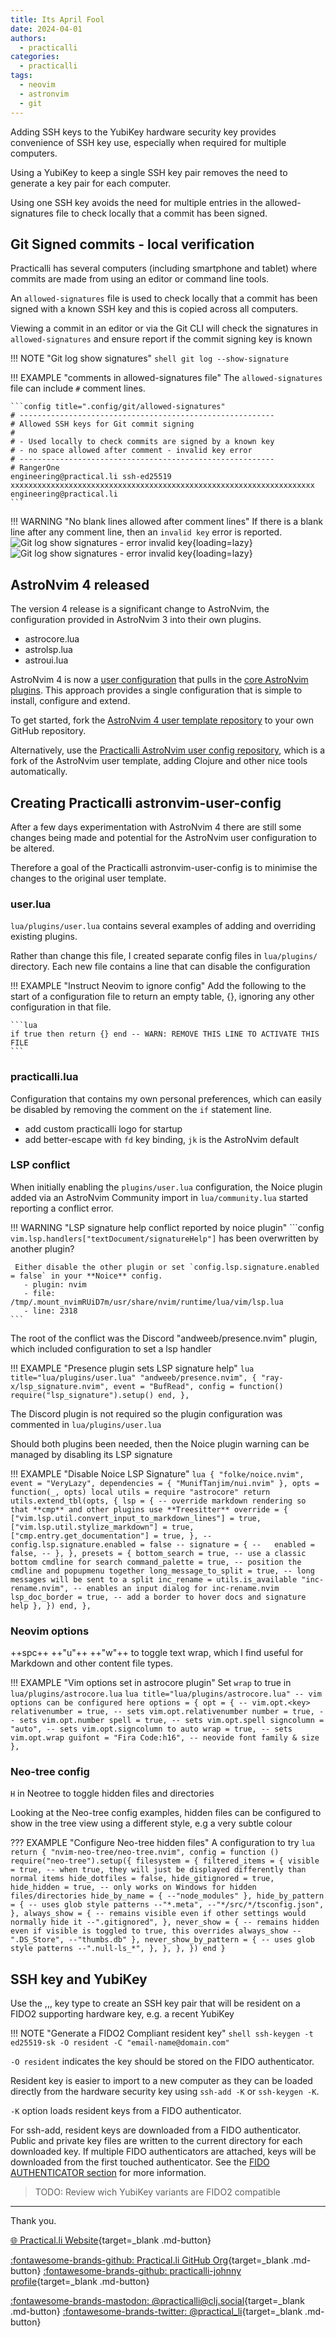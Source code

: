 ```yaml
---
title: Its April Fool
date: 2024-04-01
authors:
  - practicalli
categories:
  - practicalli
tags:
  - neovim
  - astronvim
  - git
---
```


Adding SSH keys to the YubiKey hardware security key provides convenience of SSH key use, especially when required for multiple computers.

Using a YubiKey to keep a single SSH key pair removes the need to generate a key pair for each computer.

Using one SSH key avoids the need for multiple entries in the allowed-signatures file to check locally that a commit has been signed.


<!-- more -->


## Git Signed commits - local verification

Practicalli has several computers (including smartphone and tablet) where commits are made from using an editor or command line tools.

An `allowed-signatures` file is used to check locally that a commit has been signed with a known SSH key and this is copied across all computers.

Viewing a commit in an editor or via the Git CLI will check the signatures in `allowed-signatures` and ensure report if the commit signing key is known

!!! NOTE "Git log show signatures"
    ```shell
    git log --show-signature
    ```

!!! EXAMPLE "comments in allowed-signatures file"
    The `allowed-signatures` file can include `#` comment lines.

    ```config title=".config/git/allowed-signatures"
    # ---------------------------------------------------------
    # Allowed SSH keys for Git commit signing
    #
    # - Used locally to check commits are signed by a known key
    # - no space allowed after comment - invalid key error
    # ---------------------------------------------------------
    # RangerOne
    engineering@practical.li ssh-ed25519 xxxxxxxxxxxxxxxxxxxxxxxxxxxxxxxxxxxxxxxxxxxxxxxxxxxxxxxxxxxxxxxxxxxx engineering@practical.li
    ```
!!! WARNING "No blank lines allowed after comment lines"
    If there is a blank line after any comment line, then an `invalid key` error is reported.
    ![Git log show signatures - error invalid key](https://github.com/practicalli/graphic-design/blob/live/git/git-log-show-signatures-error-invalid-key-light.png?raw=true#only-light){loading=lazy}
    ![Git log show signatures - error invalid key](https://github.com/practicalli/graphic-design/blob/live/git/git-log-show-signatures-error-invalid-key-dark.png?raw=true#only-dark){loading=lazy}


## AstroNvim 4 released

The version 4 release is a significant change to AstroNvim, the configuration provided in AstroNvim 3 into their own plugins.

- astrocore.lua
- astrolsp.lua
- astroui.lua

AstroNvim 4 is now a [user configuration](https://github.com/AstroNvim/template) that pulls in the [core AstroNvim plugins](https://docs.astronvim.com/configuration/core_plugins/).  This approach provides a single configuration that is simple to install, configure and extend.

To get started, fork the [AstroNvim 4 user template repository](https://github.com/AstroNvim/template) to your own GitHub repository.

Alternatively, use the [Practicalli AstroNvim user config repository](https://github.com/practicalli/astronvim-user-config), which is a fork of the AstroNvim user template, adding Clojure and other nice tools automatically.


## Creating Practicalli astronvim-user-config

After a few days experimentation with AstroNvim 4 there are still some changes being made and potential for the AstroNvim user configuration to be altered.

Therefore a goal of the Practicalli astronvim-user-config is to minimise the changes to the original user template.

### user.lua

`lua/plugins/user.lua` contains several examples of adding and overriding existing plugins.

Rather than change this file, I created separate config files in `lua/plugins/` directory.  Each new file contains a line that can disable the configuration

!!! EXAMPLE "Instruct Neovim to ignore config"
    Add the following to the start of a configuration file to return an empty table, {}, ignoring any other configuration in that file.

    ```lua
    if true then return {} end -- WARN: REMOVE THIS LINE TO ACTIVATE THIS FILE
    ```

### practicalli.lua

Configuration that contains my own personal preferences, which can easily be disabled by removing the comment on the `if` statement line.

- add custom practicalli logo for startup
- add better-escape with `fd` key binding, `jk` is the AstroNvim default


### LSP conflict

When initially enabling the `plugins/user.lua` configuration, the Noice plugin added via an AstroNvim Community import in `lua/community.lua` started reporting a conflict error.

!!! WARNING "LSP signature help conflict reported by noice plugin"
    ```config
    `vim.lsp.handlers["textDocument/signatureHelp"]` has been overwritten by another plugin?

     Either disable the other plugin or set `config.lsp.signature.enabled = false` in your **Noice** config.
       - plugin: nvim
       - file: /tmp/.mount_nvimRUiD7m/usr/share/nvim/runtime/lua/vim/lsp.lua
       - line: 2318
    ```

The root of the conflict was the Discord "andweeb/presence.nvim" plugin, which included configuration to set a lsp handler

!!! EXAMPLE "Presence plugin sets LSP signature help"
    ```lua title="lua/plugins/user.lua"
      "andweeb/presence.nvim",
      {
        "ray-x/lsp_signature.nvim",
        event = "BufRead",
        config = function() require("lsp_signature").setup() end,
      },
    ```

The Discord plugin is not required so the plugin configuration was commented in `lua/plugins/user.lua`

Should both plugins been needed, then the Noice plugin warning can be managed by disabling its LSP signature

!!! EXAMPLE "Disable Noice LSP Signature"
    ```lua
      {
        "folke/noice.nvim",
        event = "VeryLazy",
        dependencies = { "MunifTanjim/nui.nvim" },
        opts = function(_, opts)
          local utils = require "astrocore"
          return utils.extend_tbl(opts, {
            lsp = {
              -- override markdown rendering so that **cmp** and other plugins use **Treesitter**
              override = {
                ["vim.lsp.util.convert_input_to_markdown_lines"] = true,
                ["vim.lsp.util.stylize_markdown"] = true,
                ["cmp.entry.get_documentation"] = true,
              },
              -- config.lsp.signature.enabled = false
              -- signature = {
              --   enabled = false,
              -- },
            },
            presets = {
              bottom_search = true, -- use a classic bottom cmdline for search
              command_palette = true, -- position the cmdline and popupmenu together
              long_message_to_split = true, -- long messages will be sent to a split
              inc_rename = utils.is_available "inc-rename.nvim", -- enables an input dialog for inc-rename.nvim
              lsp_doc_border = true, -- add a border to hover docs and signature help
            },
          })
        end,
      },
    ```

### Neovim options

++spc++ ++"u"++ ++"w"++ to toggle text wrap, which I find useful for Markdown and other content file types.

!!! EXAMPLE "Vim options set in astrocore plugin"
    Set `wrap` to true in `lua/plugins/astrocore.lua`
    ```lua title="lua/plugins/astrocore.lua"
        -- vim options can be configured here
        options = {
          opt = { -- vim.opt.<key>
            relativenumber = true, -- sets vim.opt.relativenumber
            number = true, -- sets vim.opt.number
            spell = true, -- sets vim.opt.spell
            signcolumn = "auto", -- sets vim.opt.signcolumn to auto
            wrap = true, -- sets vim.opt.wrap
            guifont = "Fira Code:h16", -- neovide font family & size
          },
    ```

### Neo-tree config

`H` in Neotree to toggle hidden files and directories

Looking at the Neo-tree config examples, hidden files can be configured to show in the tree view using a different style, e.g a very subtle colour

??? EXAMPLE "Configure Neo-tree hidden files"
    A configuration to try
    ```lua
    return {
      "nvim-neo-tree/neo-tree.nvim",
        config = function ()
          require("neo-tree").setup({
            filesystem = {
              filtered_items = {
                visible = true, -- when true, they will just be displayed differently than normal items
                hide_dotfiles = false,
                hide_gitignored = true,
                hide_hidden = true, -- only works on Windows for hidden files/directories
                hide_by_name = {
                  --"node_modules"
                },
                hide_by_pattern = { -- uses glob style patterns
                  --"*.meta",
                  --"*/src/*/tsconfig.json",
                },
                always_show = { -- remains visible even if other settings would normally hide it
                  --".gitignored",
                },
                never_show = { -- remains hidden even if visible is toggled to true, this overrides always_show
                  --".DS_Store",
                  --"thumbs.db"
                },
                never_show_by_pattern = { -- uses glob style patterns
                  --".null-ls_*",
                },
              },
            },
          })
        end
    }
    ```


## SSH key and YubiKey

Use the ,,, key type to create an SSH key pair that will be resident on a FIDO2 supporting hardware key, e.g. a recent YubiKey


!!! NOTE "Generate a FIDO2 Compliant resident key"
    ```shell
    ssh-keygen -t ed25519-sk -O resident -C "email-name@domain.com"
    ```

`-O resident` indicates the key should be stored on the FIDO authenticator.

Resident key is easier to import to a new computer as they can be loaded directly from the hardware security key using `ssh-add -K` or `ssh-keygen -K`.

`-K` option loads resident keys from a FIDO authenticator.

For ssh-add, resident keys are downloaded from a FIDO authenticator. Public and private key files are written to the current directory for each downloaded key. If multiple FIDO authenticators are attached, keys will be downloaded from the first touched authenticator. See the [FIDO AUTHENTICATOR section](https://man.openbsd.org/cgi-bin/man.cgi/OpenBSD-current/man1/ssh-keygen#FIDO_AUTHENTICATOR) for more information.

> TODO: Review wich YubiKey variants are FIDO2 compatible

---
Thank you.

[:globe_with_meridians: Practical.li Website](https://practical.li){target=_blank .md-button}

[:fontawesome-brands-github: Practical.li GitHub Org](https://github.com/practicalli){target=_blank .md-button}
[:fontawesome-brands-github: practicalli-johnny profile](https://github.com/practicalli-johnny){target=_blank .md-button}

[:fontawesome-brands-mastodon: @practicalli@clj.social](https://clj.social/@practicalli){target=_blank .md-button}
[:fontawesome-brands-twitter: @practical_li](https://twitter.com/practcial_li){target=_blank .md-button}
